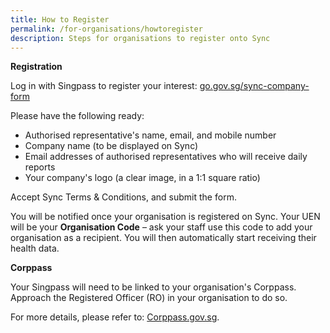 ```yaml
---
title: How to Register
permalink: /for-organisations/howtoregister
description: Steps for organisations to register onto Sync
---
```

**Registration**

Log in with Singpass to register your interest: 
[go.gov.sg/sync-company-form](https://form.gov.sg/#!/618a18ede7d4290016fd18db)

Please have the following ready: 

* Authorised representative's name, email, and mobile number
* Company name (to be displayed on Sync)
* Email addresses of authorised representatives who will receive daily reports
* Your company's logo (a clear image, in a 1:1 square ratio)

Accept Sync Terms & Conditions, and submit the form.

You will be notified once your organisation is registered on Sync. Your UEN will be your **Organisation Code** – ask your staff use this code to add your organisation as a recipient. You will then automatically start receiving their health data.

**Corppass**

Your Singpass will need to be linked to your organisation's Corppass. Approach the Registered Officer (RO) in your organisation to do so. 

For more details, please refer to: [Corppass.gov.sg](https://www.corppass.gov.sg/).